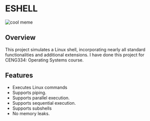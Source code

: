 # ESHELL

![cool meme](https://imgur.com/UwPdmpw.jpg)
## Overview
This project simulates a Linux shell, incorporating nearly all standard functionalities and additional extensions. I have done this project for CENG334: Operating Systems course.

## Features
- Executes Linux commands
- Supports piping.
- Supports parallel execution.
- Supports sequential execution.
- Supports subshells
- No memory leaks.
